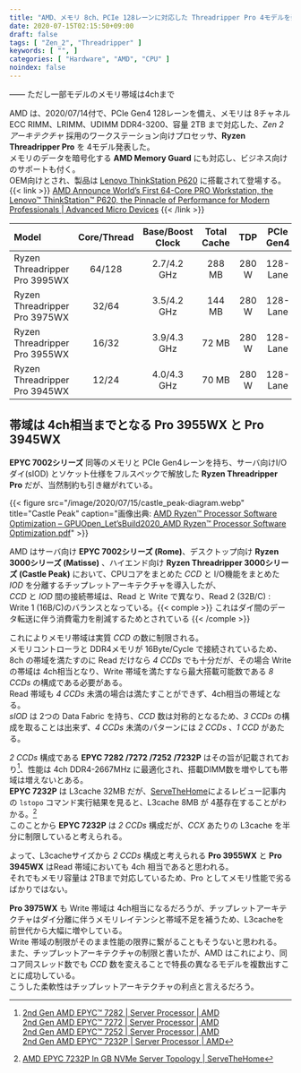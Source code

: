 ```yaml
---
title: "AMD、メモリ 8ch、PCIe 128レーンに対応した Threadripper Pro 4モデルを発表"
date: 2020-07-15T02:15:50+09:00
draft: false
tags: [ "Zen_2", "Threadripper" ]
keywords: [ "", ]
categories: [ "Hardware", "AMD", "CPU" ]
noindex: false
---
```


―― ただし一部モデルのメモリ帯域は4chまで  

AMD は、2020/07/14付で、PCIe Gen4 128レーンを備え、メモリは 8チャネル ECC RIMM、LRIMM、UDIMM DDR4-3200、容量 2TB まで対応した、*Zen 2 アーキテクチャ* 採用のワークステーション向けプロセッサ、**Ryzen Threadripper Pro** を 4モデル発表した。  
メモリのデータを暗号化する **AMD Memory Guard** にも対応し、ビジネス向けのサポートも付く。  
OEM向けとされ、製品は [Lenovo ThinkStation P620](https://thinkstation-specs.com/thinkstation/p620/) に搭載されて登場する。  
{{< link >}} [AMD Announce World’s First 64-Core PRO Workstation, the Lenovo™ ThinkStation™ P620, the Pinnacle of Performance for Modern Professionals | Advanced Micro Devices](https://ir.amd.com/news-releases/news-release-details/amd-announce-worlds-first-64-core-pro-workstation-lenovotm) {{< /link >}}

| Model | Core/Thread | Base/Boost Clock | Total Cache | TDP | PCIe Gen4 |
| :-- | :--: | :--: | :--: | :--: | :--: |
| Ryzen Threadripper<br>Pro 3995WX | 64/128 | 2.7/4.2 GHz | 288 MB | 280 W | 128-Lane |
| Ryzen Threadripper<br>Pro 3975WX | 32/64 | 3.5/4.2 GHz | 144 MB | 280 W | 128-Lane |
| Ryzen Threadripper<br>Pro 3955WX | 16/32 | 3.9/4.3 GHz | 72 MB | 280 W | 128-Lane |
| Ryzen Threadripper<br>Pro 3945WX | 12/24 | 4.0/4.3 GHz | 70 MB | 280 W | 128-Lane |

## 帯域は 4ch相当までとなる Pro 3955WX と Pro 3945WX
**EPYC 7002シリーズ** 同等のメモリと PCIe Gen4レーンを持ち、サーバ向けI/Oダイ(sIOD) とソケット仕様をフルスペックで解放した **Ryzen Threadripper Pro** だが、当然制約も引き継がれている。  

{{< figure src="/image/2020/07/15/castle_peak-diagram.webp" title="Castle Peak" caption="画像出典: [AMD Ryzen™ Processor Software Optimization – GPUOpen_Let’sBuild2020_AMD Ryzen™ Processor Software Optimization.pdf](http://gpuopen.com/wp-content/uploads/slides/GPUOpen_Let%E2%80%99sBuild2020_AMD%20Ryzen%E2%84%A2%20Processor%20Software%20Optimization.pdf)" >}}

AMD はサーバ向け **EPYC 7002シリーズ (Rome)**、デスクトップ向け **Ryzen 3000シリーズ (Matisse)** 、ハイエンド向け **Ryzen Threadripper 3000シリーズ (Castle Peak)** において、CPUコアをまとめた *CCD* と I/O機能をまとめた *IOD* を分離するチップレットアーキテクチャを導入したが、  
*CCD* と *IOD* 間の接続帯域は、Read と Write で異なり、Read 2 (32B/C) : Write 1 (16B/C)のバランスとなっている。{{< comple >}} これはダイ間のデータ転送に伴う消費電力を削減するためとされている {{< /comple >}}

これによりメモリ帯域は実質 *CCD* の数に制限される。  
メモリコントローラと DDR4メモリが 16Byte/Cycle で接続されているため、8ch の帯域を満たすのに Read だけなら *4 CCDs* でも十分だが、その場合 Write の帯域は 4ch相当となり、Write 帯域を満たすなら最大搭載可能数である *8 CCDs* の構成である必要がある。  
Read 帯域も *4 CCDs* 未満の場合は満たすことができず、4ch相当の帯域となる。  
*sIOD* は 2つの Data Fabric を持ち、*CCD* 数は対称的となるため、*3 CCDs* の構成を取ることは出来ず、*4 CCDs* 未満のパターンには *2 CCDs* 、*1 CCD* があたる。  

*2 CCDs* 構成である **EPYC 7282 /7272 /7252 /7232P** はその旨が記載されており[^rome-2ccd]、性能は 4ch DDR4-2667MHz に最適化され、搭載DIMM数を増やしても帯域は増えないとある。  
**EPYC 7232P** は L3cache 32MB だが、[ServeTheHome](https://www.servethehome.com)によるレビュー記事内の `lstopo` コマンド実行結果を見ると、L3cache 8MB が 4基存在することがわかる。[^sth-epyc-7232p-topo]  
このことから **EPYC 7232P** は *2 CCDs* 構成だが、*CCX* あたりの L3cache を半分に制限していると考えられる。  

[^sth-epyc-7232p-topo]: [AMD EPYC 7232P In GB NVMe Server Topology | ServeTheHome](https://www.servethehome.com/amd-epyc-7232p-review-hard-to-buy-but-solid-part/amd-epyc-7232p-in-gb-nvme-server-topology/)

[^rome-2ccd]: [2nd Gen AMD EPYC™ 7282 | Server Processor | AMD](https://www.amd.com/en/products/cpu/amd-epyc-7282#product-specs)<br>[2nd Gen AMD EPYC™ 7272 | Server Processor | AMD](https://www.amd.com/en/products/cpu/amd-epyc-7272#product-specs)<br>[2nd Gen AMD EPYC™ 7252 | Server Processor | AMD](https://www.amd.com/en/products/cpu/amd-epyc-7252#product-specs)<br>[2nd Gen AMD EPYC™ 7232P | Server Processor | AMD](https://www.amd.com/en/products/cpu/amd-epyc-7232p#product-specs)

よって、L3cacheサイズから *2 CCDs* 構成と考えられる **Pro 3955WX** と **Pro 3945WX** はRead 帯域においても 4ch 相当であると思われる。  
それでもメモリ容量は 2TBまで対応しているため、Pro としてメモリ性能で劣るばかりではない。  

**Pro 3975WX** も Write 帯域は 4ch相当になるだろうが、チップレットアーキテクチャはダイ分離に伴うメモリレイテンシと帯域不足を補うため、L3cacheを前世代から大幅に増やしている。  
Write 帯域の制限がそのまま性能の限界に繋がることもそうないと思われる。  
また、チップレットアーキテクチャの制限と書いたが、AMD はこれにより、同コア同スレッド数でも *CCD* 数を変えることで特長の異なるモデルを複数出すことに成功している。  
こうした柔軟性はチップレットアーキテクチャの利点と言えるだろう。  
